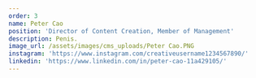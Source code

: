 ```yaml
---
order: 3
name: Peter Cao
position: 'Director of Content Creation, Member of Management'
description: Penis.
image_url: /assets/images/cms_uploads/Peter Cao.PNG
instagram: 'https://www.instagram.com/creativeusername1234567890/'
linkedin: 'https://www.linkedin.com/in/peter-cao-11a429105/'
---
```


